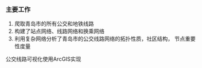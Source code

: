 ### 主要工作
1. 爬取青岛市的所有公交和地铁线路
2. 构建了站点网络、线路网络和换乘网络
3. 利用复杂网络分析了青岛市的公交线路网络的拓扑性质，社区结构， 节点重要性度量


公交线路可视化使用ArcGIS实现

